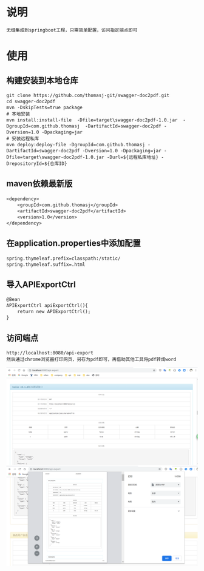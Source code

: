 # 说明
    无缝集成到springboot工程，只需简单配置，访问指定端点即可

# 使用
## 构建安装到本地仓库
    git clone https://github.com/thomasj-git/swagger-doc2pdf.git
    cd swagger-doc2pdf
    mvn -DskipTests=true package
    # 本地安装
    mvn install:install-file  -Dfile=target\swagger-doc2pdf-1.0.jar  -DgroupId=com.github.thomasj  -DartifactId=swagger-doc2pdf -Dversion=1.0 -Dpackaging=jar
    # 安装远程私库
    mvn deploy:deploy-file -DgroupId=com.github.thomasj -DartifactId=swagger-doc2pdf -Dversion=1.0 -Dpackaging=jar -Dfile=target\swagger-doc2pdf-1.0.jar -Durl=${远程私库地址} -DrepositoryId=${仓库ID}
## maven依赖最新版
    <dependency>
        <groupId>com.github.thomasj</groupId>
        <artifactId>swagger-doc2pdf</artifactId>
        <version>1.0</version>
    </dependency>

## 在application.properties中添加配置
    spring.thymeleaf.prefix=classpath:/static/
    spring.thymeleaf.suffix=.html
    
    
## 导入APIExportCtrl
    @Bean
    APIExportCtrl apiExportCtrl(){
        return new APIExportCtrl();
    }
    
## 访问端点
    http://localhost:8080/api-export
    然后通过chrome浏览器打印网页，另存为pdf即可，再借助其他工具将pdf转成word
![image](https://github.com/thomasj-git/swagger-doc2pdf/blob/master/src/main/resources/static/demo/export.png)
![image](https://github.com/thomasj-git/swagger-doc2pdf/blob/master/src/main/resources/static/demo/pdf-save.png)